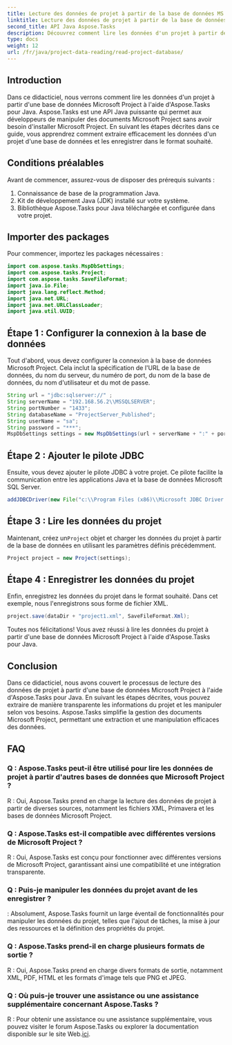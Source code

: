 ```yaml
---
title: Lecture des données de projet à partir de la base de données MS Project dans Aspose.Tasks
linktitle: Lecture des données de projet à partir de la base de données Microsoft Project dans Aspose.Tasks
second_title: API Java Aspose.Tasks
description: Découvrez comment lire les données d'un projet à partir de la base de données Microsoft Project à l'aide d'Aspose.Tasks pour Java. Guide étape par étape avec des exemples de code.
type: docs
weight: 12
url: /fr/java/project-data-reading/read-project-database/
---
```

## Introduction
Dans ce didacticiel, nous verrons comment lire les données d'un projet à partir d'une base de données Microsoft Project à l'aide d'Aspose.Tasks pour Java. Aspose.Tasks est une API Java puissante qui permet aux développeurs de manipuler des documents Microsoft Project sans avoir besoin d'installer Microsoft Project. En suivant les étapes décrites dans ce guide, vous apprendrez comment extraire efficacement les données d'un projet d'une base de données et les enregistrer dans le format souhaité.
## Conditions préalables
Avant de commencer, assurez-vous de disposer des prérequis suivants :
1. Connaissance de base de la programmation Java.
2. Kit de développement Java (JDK) installé sur votre système.
3. Bibliothèque Aspose.Tasks pour Java téléchargée et configurée dans votre projet.

## Importer des packages
Pour commencer, importez les packages nécessaires :
```java
import com.aspose.tasks.MspDbSettings;
import com.aspose.tasks.Project;
import com.aspose.tasks.SaveFileFormat;
import java.io.File;
import java.lang.reflect.Method;
import java.net.URL;
import java.net.URLClassLoader;
import java.util.UUID;
```
## Étape 1 : Configurer la connexion à la base de données
Tout d'abord, vous devez configurer la connexion à la base de données Microsoft Project. Cela inclut la spécification de l'URL de la base de données, du nom du serveur, du numéro de port, du nom de la base de données, du nom d'utilisateur et du mot de passe.
```java
String url = "jdbc:sqlserver://" ;
String serverName = "192.168.56.2\\MSSQLSERVER";
String portNumber = "1433";
String databaseName = "ProjectServer_Published";
String userName = "sa";
String password = "***";
MspDbSettings settings = new MspDbSettings(url + serverName + ":" + portNumber + ";databaseName=" + databaseName + ";user=" + userName + ";password=" + password);
```
## Étape 2 : Ajouter le pilote JDBC
Ensuite, vous devez ajouter le pilote JDBC à votre projet. Ce pilote facilite la communication entre les applications Java et la base de données Microsoft SQL Server.
```java
addJDBCDriver(new File("c:\\Program Files (x86)\\Microsoft JDBC Driver 4.0 for SQL Server\\sqljdbc_4.0\\enu\\sqljdbc4.jar"));
```
## Étape 3 : Lire les données du projet
 Maintenant, créez un`Project` objet et charger les données du projet à partir de la base de données en utilisant les paramètres définis précédemment.
```java
Project project = new Project(settings);
```
## Étape 4 : Enregistrer les données du projet
Enfin, enregistrez les données du projet dans le format souhaité. Dans cet exemple, nous l'enregistrons sous forme de fichier XML.
```java
project.save(dataDir + "project1.xml", SaveFileFormat.Xml);
```
Toutes nos félicitations! Vous avez réussi à lire les données du projet à partir d'une base de données Microsoft Project à l'aide d'Aspose.Tasks pour Java.

## Conclusion
Dans ce didacticiel, nous avons couvert le processus de lecture des données de projet à partir d'une base de données Microsoft Project à l'aide d'Aspose.Tasks pour Java. En suivant les étapes décrites, vous pouvez extraire de manière transparente les informations du projet et les manipuler selon vos besoins. Aspose.Tasks simplifie la gestion des documents Microsoft Project, permettant une extraction et une manipulation efficaces des données.
## FAQ
### Q : Aspose.Tasks peut-il être utilisé pour lire les données de projet à partir d'autres bases de données que Microsoft Project ?
R : Oui, Aspose.Tasks prend en charge la lecture des données de projet à partir de diverses sources, notamment les fichiers XML, Primavera et les bases de données Microsoft Project.
### Q : Aspose.Tasks est-il compatible avec différentes versions de Microsoft Project ?
R : Oui, Aspose.Tasks est conçu pour fonctionner avec différentes versions de Microsoft Project, garantissant ainsi une compatibilité et une intégration transparente.
### Q : Puis-je manipuler les données du projet avant de les enregistrer ?
: Absolument, Aspose.Tasks fournit un large éventail de fonctionnalités pour manipuler les données du projet, telles que l'ajout de tâches, la mise à jour des ressources et la définition des propriétés du projet.
### Q : Aspose.Tasks prend-il en charge plusieurs formats de sortie ?
R : Oui, Aspose.Tasks prend en charge divers formats de sortie, notamment XML, PDF, HTML et les formats d'image tels que PNG et JPEG.
### Q : Où puis-je trouver une assistance ou une assistance supplémentaire concernant Aspose.Tasks ?
 R : Pour obtenir une assistance ou une assistance supplémentaire, vous pouvez visiter le forum Aspose.Tasks ou explorer la documentation disponible sur le site Web.[ici](https://forum.aspose.com/c/tasks/15).